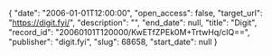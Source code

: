 {
  "date": "2006-01-01T12:00:00", 
  "open_access": false, 
  "target_url": "https://digit.fyi/", 
  "description": "", 
  "end_date": null, 
  "title": "Digit", 
  "record_id": "20060101T120000/KwETfZPEk0M+TrtwHq/clQ==", 
  "publisher": "digit.fyi", 
  "slug": 68658, 
  "start_date": null
}

